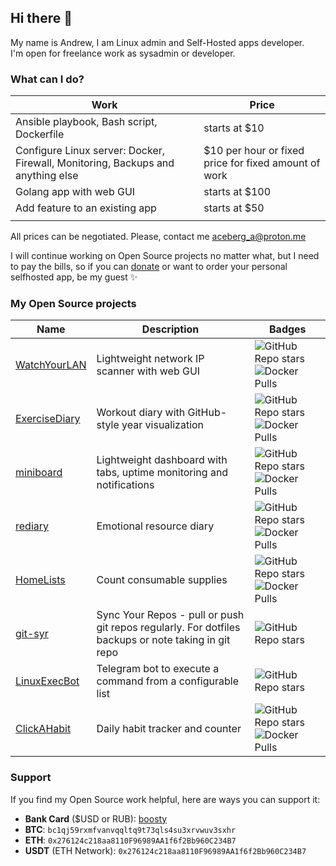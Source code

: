 ## Hi there 👋

My name is Andrew, I am Linux admin and Self-Hosted apps developer.   
I'm open for freelance work as sysadmin or developer.

### What can I do?

| Work | Price |
| --------  | ----------- |
| Ansible playbook, Bash script, Dockerfile |starts at $10 |
| Configure Linux server: Docker, Firewall, Monitoring, Backups and anything else | $10 per hour or fixed price for fixed amount of work |
| Golang app with web GUI | starts at $100 |
| Add feature to an existing app | starts at $50 |
|  |  |

All prices can be negotiated. Please, contact me aceberg_a@proton.me

I will continue working on Open Source projects no matter what, but I need to pay the bills, so if you can [donate](https://github.com/aceberg#support) or want to order your personal selfhosted app, be my guest ✨


### My Open Source projects

| Name  | Description | Badges |
| --------  | ----------- | ------- |
| [WatchYourLAN](https://github.com/aceberg/WatchYourLAN) | Lightweight network IP scanner with web GUI  | ![GitHub Repo stars](https://img.shields.io/github/stars/aceberg/WatchYourLAN) ![Docker Pulls](https://img.shields.io/docker/pulls/aceberg/watchyourlan)|
| [ExerciseDiary](https://github.com/aceberg/ExerciseDiary) | Workout diary with GitHub-style year visualization | ![GitHub Repo stars](https://img.shields.io/github/stars/aceberg/ExerciseDiary) ![Docker Pulls](https://img.shields.io/docker/pulls/aceberg/exercisediary)|
| [miniboard](https://github.com/aceberg/miniboard) | Lightweight dashboard with tabs, uptime monitoring and notifications | ![GitHub Repo stars](https://img.shields.io/github/stars/aceberg/miniboard) ![Docker Pulls](https://img.shields.io/docker/pulls/aceberg/miniboard)|
| [rediary](https://github.com/aceberg/rediary) | Emotional resource diary | ![GitHub Repo stars](https://img.shields.io/github/stars/aceberg/rediary) ![Docker Pulls](https://img.shields.io/docker/pulls/aceberg/rediary)|
| [HomeLists](https://github.com/aceberg/HomeLists) | Count consumable supplies | ![GitHub Repo stars](https://img.shields.io/github/stars/aceberg/HomeLists) ![Docker Pulls](https://img.shields.io/docker/pulls/aceberg/homelists)|
| [git-syr](https://github.com/aceberg/git-syr) | Sync Your Repos - pull or push git repos regularly. For dotfiles backups or note taking in git repo  | ![GitHub Repo stars](https://img.shields.io/github/stars/aceberg/git-syr)|
| [LinuxExecBot](https://github.com/aceberg/LinuxExecBot) | Telegram bot to execute a command from a configurable list | ![GitHub Repo stars](https://img.shields.io/github/stars/aceberg/LinuxExecBot)|
| [ClickAHabit](https://github.com/aceberg/ClickAHabit) | Daily habit tracker and counter  | ![GitHub Repo stars](https://img.shields.io/github/stars/aceberg/ClickAHabit) ![Docker Pulls](https://img.shields.io/docker/pulls/aceberg/clickahabit)|

### Support 

If you find my Open Source work helpful, here are ways you can support it:
- **Bank Card** ($USD or RUB): [boosty](https://boosty.to/aceberg/donate)
- **BTC**: ```bc1qj59rxmfvanvqqltq9t73qls4su3xrvwuv3sxhr```
- **ETH**: ```0x276124c218aa8110F96989AA1f6f2Bb960C234B7```
- **USDT** (ETH Network): ```0x276124c218aa8110F96989AA1f6f2Bb960C234B7```